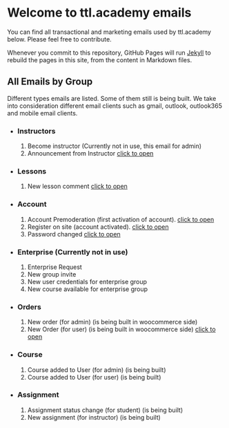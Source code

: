 # Welcome to ttl.academy emails

You can find all transactional and marketing emails used by ttl.academy below. Please feel free to contribute. 

Whenever you commit to this repository, GitHub Pages will run [Jekyll](https://jekyllrb.com/) to rebuild the pages in this site, from the content in Markdown files.

## All Emails by Group

Different types emails are listed. Some of them still is being built. We take into consideration different email clients such as gmail, outlook, outlook365 and mobile email clients.


- ### Instructors

  1. Become instructor (Currently not in use, this email for admin)
  2. Announcement from Instructor [click to open](./announcement.html)

- ### Lessons

  1. New lesson comment [click to open](./newComment.html)

- ### Account

  1. Account Premoderation (first activation of account). [click to open](./activateAccount.html)
  2. Register on site (account activated). [click to open](./registerOnSite.html)
  3. Password changed [click to open](./passwordchange.html)
  
- ### Enterprise (Currently not in use)

  1. Enterprise Request
  2. New group invite
  3. New user credentials for enterprise group
  4. New course available for enterprise group
  
- ### Orders

  1. New order (for admin) (is being built in woocommerce side)
  2. New Order (for user) (is being built in woocommerce side) [click to open](./newOrderUser.html)
  
- ### Course

  1. Course added to User (for admin) (is being built)
  2. Course added to User (for user) (is being built)
  
- ### Assignment

  1. Assignment status change (for student) (is being built)
  2. New assignment (for instructor) (is being built)
